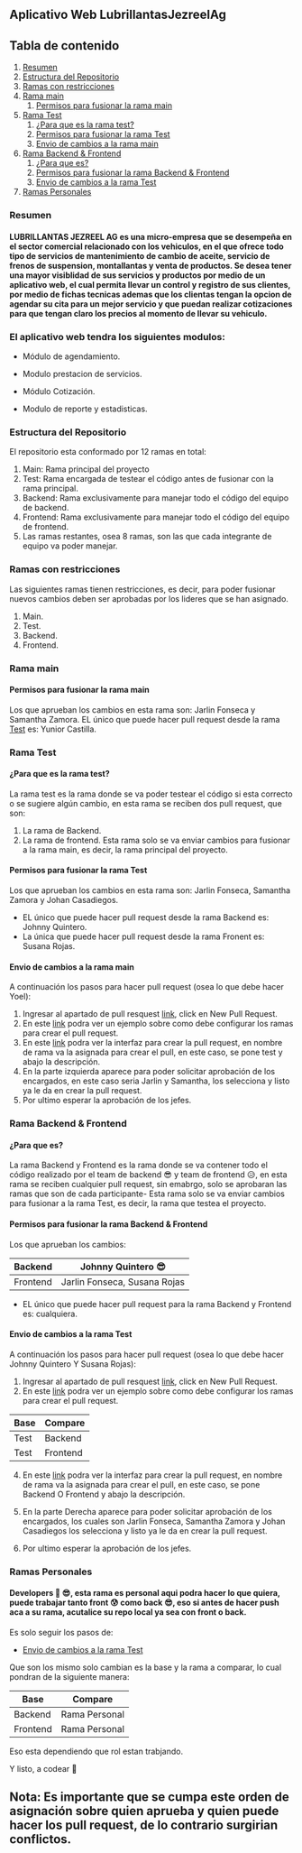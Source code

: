 ## Aplicativo Web LubrillantasJezreelAg

## Tabla de contenido
1. [Resumen](#Resumen)
2. [Estructura del Repositorio](#Estructura-del-Repositorio)
3. [Ramas con restricciones](#Ramas-con-restricciones)
4. [Rama main](#Rama-main)
   1. [Permisos para fusionar la rama main](#Permisos-para-fusionar-la-rama-main)
5. [Rama Test](#Rama-Test)
    1. [¿Para que es la rama test?](#¿Para-que-es-la-rama-test?)
    2. [Permisos para fusionar la rama Test](#Permisos-para-fusionar-la-rama-Test)
    3. [Envio de cambios a la rama main](#Envio-de-cambios-a-la-rama-main)
6. [Rama Backend & Frontend](#Rama-Backend-&-Frontend)
    1. [¿Para que es?](#¿Para-que-es?)
    2. [Permisos para fusionar la rama Backend & Frontend](#Permisos-para-fusionar-la-rama-Backend-&-Frontend)
    3. [Envio de cambios a la rama Test](#Envio-de-cambios-a-la-rama-Test)
7. [Ramas Personales](#Ramas-personales)

### Resumen
#### LUBRILLANTAS JEZREEL AG es una micro-empresa que se desempeña en el sector comercial relacionado con los vehiculos, en el que ofrece todo tipo de servicios de mantenimiento de cambio de aceite, servicio de frenos de suspension, montallantas y venta de productos. Se desea tener una mayor visiblidad de sus servicios y productos por medio de un aplicativo web, el cual permita llevar un control y registro de sus clientes, por medio de fichas tecnicas ademas que los clientas tengan la opcion de agendar su cita para un mejor servicio y que puedan realizar cotizaciones para que tengan claro los precios al momento de llevar su vehiculo. 

### El aplicativo web tendra los siguientes modulos: 

* Módulo de agendamiento.

* Modulo prestacion de servicios.

* Módulo Cotización.

* Modulo de reporte y estadisticas.

### Estructura del Repositorio
El repositorio esta conformado por 12 ramas en total:
1. Main: Rama principal del proyecto
2. Test: Rama encargada de testear el código antes de fusionar con la rama principal.
3. Backend: Rama exclusivamente para manejar todo el código del equipo de backend.
4. Frontend: Rama exclusivamente para manejar todo el código del equipo de frontend.
5. Las ramas restantes, osea 8 ramas, son las que cada integrante de equipo va poder manejar.

### Ramas con restricciones
Las siguientes ramas tienen restricciones, es decir, para poder fusionar nuevos cambios deben ser aprobadas por los lideres que se han asignado.
1. Main.
2. Test.
3. Backend.
4. Frontend.

### Rama main
#### Permisos para fusionar la rama main
Los que aprueban los cambios en esta rama son: Jarlin Fonseca y Samantha Zamora.
EL único que puede hacer pull request desde la rama [Test](https://github.com/JohnnyQuintero16/aplicativoWebLubrillantasJezreelAg/tree/Test) es: Yunior Castilla.

### Rama Test
#### ¿Para que es la rama test?
La rama test es la rama donde se va poder testear el código si esta correcto o se sugiere algún cambio, en esta rama se reciben dos pull request, que son:
1. La rama de Backend.
2. La rama de frontend.
Esta rama solo se va enviar cambios para fusionar a la rama main, es decir, la rama principal del proyecto.

#### Permisos para fusionar la rama Test

Los que aprueban los cambios en esta rama son: Jarlin Fonseca, Samantha Zamora y Johan Casadiegos. 
* EL único que puede hacer pull request desde la rama Backend es: Johnny Quintero.
* La única que puede hacer pull request desde la rama Fronent es: Susana Rojas.

#### Envio de cambios a la rama main
A continuación los pasos para hacer pull request (osea lo que debe hacer Yoel):
1. Ingresar al apartado de pull resquest [link](https://github.com/JohnnyQuintero16/aplicativoWebLubrillantasJezreelAg/pulls), click en New Pull Request.
2. En este [link](https://drive.google.com/file/d/1b063nnV-WOM20CJssUnW5CyaTySwL2Ma/view?usp=sharing) podra ver un ejemplo sobre como debe configurar los ramas para crear el pull request.
3. En este [link](https://drive.google.com/file/d/1du_5xyo5k_lhq8DXNflXDRETj-4cknB8/view?usp=sharing) podra ver la interfaz para crear la pull request, en nombre de rama va la asignada para crear el pull, en este caso, se pone test y abajo la descripción.
4. En la parte izquierda aparece para poder solicitar aprobación de los encargados, en este caso seria Jarlin y Samantha, los selecciona y listo ya le da en crear la pull request.
5. Por ultimo esperar la aprobación de los jefes.

### Rama Backend & Frontend

#### ¿Para que es?
La rama Backend y Frontend es la rama donde se va contener todo el código realizado por el team de backend 😎 y team de frontend 😥, en esta rama se reciben cualquier pull request, sin emabrgo, solo se aprobaran las ramas que son de cada participante-
Esta rama solo se va enviar cambios para fusionar a la rama Test, es decir, la rama que testea el proyecto.

#### Permisos para fusionar la rama Backend & Frontend

Los que aprueban los cambios:

| Backend| Johnny Quintero 😎 |
| -------- | -------- |
| Frontend | Jarlin Fonseca, Susana Rojas|

* EL único que puede hacer pull request para la rama Backend y Frontend es: cualquiera.

#### Envio de cambios a la rama Test
A continuación los pasos para hacer pull request (osea lo que debe hacer Johnny Quintero Y Susana Rojas):
1. Ingresar al apartado de pull resquest [link](https://github.com/JohnnyQuintero16/aplicativoWebLubrillantasJezreelAg/pulls), click en New Pull Request.
2. En este [link](https://drive.google.com/file/d/1b063nnV-WOM20CJssUnW5CyaTySwL2Ma/view?usp=sharing) podra ver un ejemplo sobre como debe configurar los ramas para crear el pull request.

| Base | Compare |
| -------- | -------- |
| Test | Backend |
| Test | Frontend |

4. En este [link](https://drive.google.com/file/d/1du_5xyo5k_lhq8DXNflXDRETj-4cknB8/view?usp=sharing) podra ver la interfaz para crear la pull request, en nombre de rama va la asignada para crear el pull, en este caso, se pone Backend  O Frontend y abajo la descripción.

6. En la parte Derecha aparece para poder solicitar aprobación de los encargados, los cuales son Jarlin Fonseca, Samantha Zamora y Johan Casadiegos los selecciona y listo ya le da en crear la pull request.
 
7. Por ultimo esperar la aprobación de los jefes.

### Ramas Personales

#### Developers 🥇 😎, esta rama es personal aqui podra hacer lo que quiera, puede trabajar tanto front 😰 como back 😎, eso si antes de hacer push aca a su rama, acutalice su repo local ya sea con front o back.

Es solo seguir los pasos de:
* [Envio de cambios a la rama Test](#Envio-de-cambios-a-la-rama-Test)

Que son los mismo solo cambian es la base y la rama a comparar, lo cual pondran de la siguiente manera:

| Base | Compare |
| -------- | -------- |
| Backend | Rama Personal |
| Frontend | Rama Personal |

Eso esta dependiendo que rol estan trabjando.

Y listo, a codear 🤙
## Nota: Es importante que se cumpa este orden de asignación sobre quien aprueba y quien puede hacer los pull request, de lo contrario surgirian conflictos.

